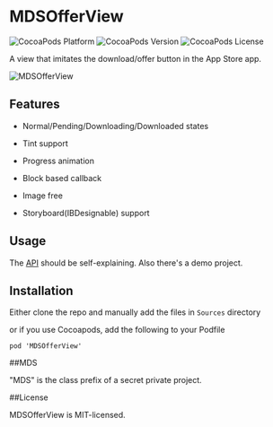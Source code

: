 # MDSOfferView

![CocoaPods Platform](https://img.shields.io/cocoapods/p/MDSOfferView.svg?style=flat-square)
![CocoaPods Version](https://img.shields.io/cocoapods/v/MDSOfferView.svg?style=flat-square)
![CocoaPods License](https://img.shields.io/cocoapods/l/MDSOfferView.svg?style=flat-square)

A view that imitates the download/offer button in the App Store app.

![MDSOfferView](https://raw.githubusercontent.com/YuAo/MDSOfferView/master/Assets/Demo.gif?v2)

## Features

- Normal/Pending/Downloading/Downloaded states

- Tint support

- Progress animation

- Block based callback

- Image free

- Storyboard(IBDesignable) support

## Usage

The [API](https://github.com/YuAo/MDSOfferView/blob/master/Sources/MDSOfferView.h) should be self-explaining. Also there's a demo project.

## Installation

Either clone the repo and manually add the files in `Sources` directory

or if you use Cocoapods, add the following to your Podfile

	pod 'MDSOfferView'

##MDS

"MDS" is the class prefix of a secret private project.

##License

MDSOfferView is MIT-licensed.

